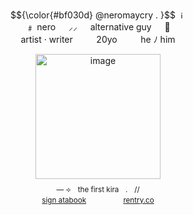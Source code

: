 <p align=center>
     
<br align=center>
      $${\color{#bf030d} @neromaycry . }$$ <img width="12" height="12" alt="image" src="https://64.media.tumblr.com/0e6cdfd88cf98b72df19a484eefd653c/d30c800fd04f3eeb-7e/s75x75_c1/f4aec3ca17a86e79c44413a26b0ef470cd4fb232.gif" />


<br align=center>
     ﹟   nero   ㅤ         ⸝⸝   ㅤ         alternative guy   ㅤ         🦇 

<br align=center>
    artist · writer   ㅤ              ㅤ             20yo   ㅤ            ㅤ             he  ﾉ  him 

<p align=center>
     <img width="200" alt="image" src="https://64.media.tumblr.com/ef0272fc6eca2bfd0db4603bbca93dbb/e49dfe03f74b7f74-44/s1280x1920/1149c23c2ba87a081b13d4c754a98402946cdc6d.png" />

<sub>
<br align=center>
— ⟢ㅤthe first kiraㅤ.ㅤ//


<br align=center>
     <a href="https://capsulez.atabook.org">sign atabook</a>   ㅤ            ㅤ            ㅤ            ㅤ         
     <a href="https://rentry.co/capsulez">rentry.co</a>
</sub>
